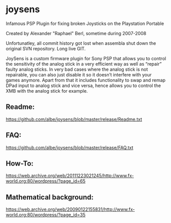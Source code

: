 # joysens
Infamous PSP Plugin for fixing broken Joysticks on the Playstation Portable

Created by Alexander "Raphael" Berl, sometime during 2007-2008

Unfortunatley, all commit history got lost when assembla shut down the original SVN repository. Long live GIT.

JoySens is a custom firmware plugin for Sony PSP that allows you to control the sensitivity of the analog stick in a very efficient way as well as “repair” faulty analog sticks. In very bad cases where the analog stick is not repairable, you can also just disable it so it doesn’t interfere with your games anymore. Apart from that it includes functionality to swap and remap DPad input to analog stick and vice versa, hence allows you to control the XMB with the analog stick for example.

## Readme:
https://github.com/albe/joysens/blob/master/release/Readme.txt

## FAQ:
https://github.com/albe/joysens/blob/master/release/FAQ.txt

## How-To:
https://web.archive.org/web/20111223021245/http://www.fx-world.org:80/wordpress/?page_id=65

## Mathematical background:
https://web.archive.org/web/20090122155831/http://www.fx-world.org:80/wordpress/?page_id=35
